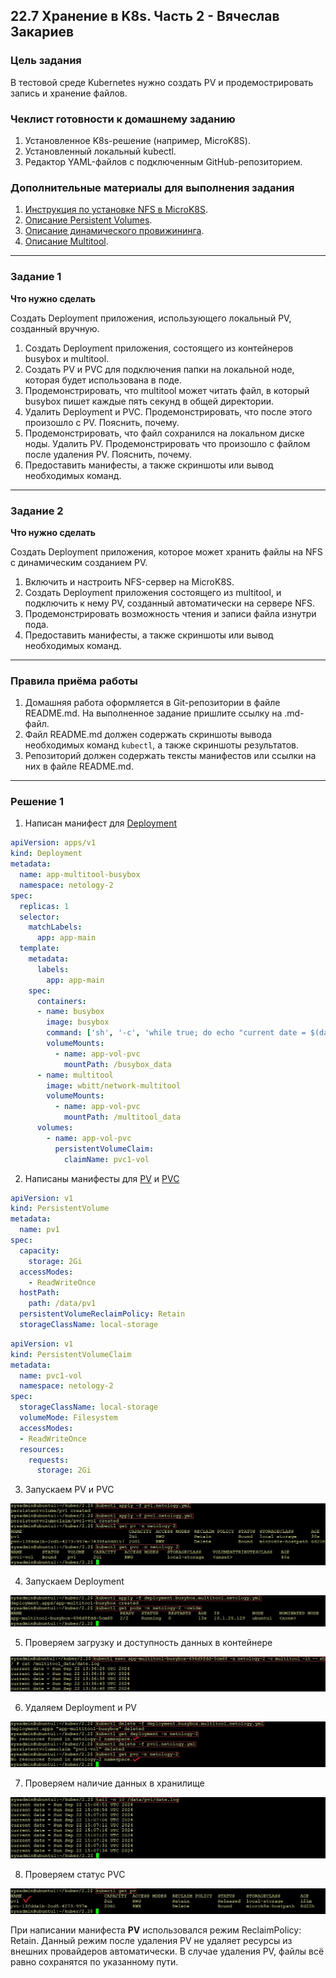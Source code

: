 ## 22.7 Хранение в K8s. Часть 2 - Вячеслав Закариев

### Цель задания

В тестовой среде Kubernetes нужно создать PV и продемострировать запись и хранение файлов.

### Чеклист готовности к домашнему заданию

1. Установленное K8s-решение (например, MicroK8S).
2. Установленный локальный kubectl.
3. Редактор YAML-файлов с подключенным GitHub-репозиторием.

### Дополнительные материалы для выполнения задания

1. [Инструкция по установке NFS в MicroK8S](https://microk8s.io/docs/nfs). 
2. [Описание Persistent Volumes](https://kubernetes.io/docs/concepts/storage/persistent-volumes/). 
3. [Описание динамического провижининга](https://kubernetes.io/docs/concepts/storage/dynamic-provisioning/). 
4. [Описание Multitool](https://github.com/wbitt/Network-MultiTool).

---

### Задание 1

**Что нужно сделать**

Создать Deployment приложения, использующего локальный PV, созданный вручную.

1. Создать Deployment приложения, состоящего из контейнеров busybox и multitool.
2. Создать PV и PVC для подключения папки на локальной ноде, которая будет использована в поде.
3. Продемонстрировать, что multitool может читать файл, в который busybox пишет каждые пять секунд в общей директории. 
4. Удалить Deployment и PVC. Продемонстрировать, что после этого произошло с PV. Пояснить, почему.
5. Продемонстрировать, что файл сохранился на локальном диске ноды. Удалить PV.  Продемонстрировать что произошло с файлом после удаления PV. Пояснить, почему.
5. Предоставить манифесты, а также скриншоты или вывод необходимых команд.

---

### Задание 2

**Что нужно сделать**

Создать Deployment приложения, которое может хранить файлы на NFS с динамическим созданием PV.

1. Включить и настроить NFS-сервер на MicroK8S.
2. Создать Deployment приложения состоящего из multitool, и подключить к нему PV, созданный автоматически на сервере NFS.
3. Продемонстрировать возможность чтения и записи файла изнутри пода. 
4. Предоставить манифесты, а также скриншоты или вывод необходимых команд.

---

### Правила приёма работы

1. Домашняя работа оформляется в Git-репозитории в файле README.md. На выполненное задание пришлите ссылку на .md-файл.
2. Файл README.md должен содержать скриншоты вывода необходимых команд `kubectl`, а также скриншоты результатов.
3. Репозиторий должен содержать тексты манифестов или ссылки на них в файле README.md.

---

### Решение 1

1. Написан манифест для [Deployment](https://github.com/SlavaZakariev/netology-kuber/blob/main/2.2/yaml/deployment.busybox.multitool.netology.yml)

```yaml
apiVersion: apps/v1
kind: Deployment
metadata:
  name: app-multitool-busybox
  namespace: netology-2
spec:
  replicas: 1
  selector:
    matchLabels:
      app: app-main
  template:
    metadata:
      labels:
        app: app-main
    spec:
      containers:
      - name: busybox
        image: busybox
        command: ['sh', '-c', 'while true; do echo "current date = $(date)" >> /busybox_data/date.log; sleep 5; done']
        volumeMounts:
          - name: app-vol-pvc
            mountPath: /busybox_data
      - name: multitool
        image: wbitt/network-multitool
        volumeMounts:
          - name: app-vol-pvc
            mountPath: /multitool_data
      volumes:
        - name: app-vol-pvc
          persistentVolumeClaim:
            claimName: pvc1-vol
```
2. Написаны манифесты для [PV](https://github.com/SlavaZakariev/netology-kuber/blob/main/2.2/yaml/pv1.netology.yml) и [PVC](https://github.com/SlavaZakariev/netology-kuber/blob/main/2.2/yaml/pvc1.netology.yml)

```yaml
apiVersion: v1
kind: PersistentVolume
metadata:
  name: pv1
spec:
  capacity:
    storage: 2Gi
  accessModes:
    - ReadWriteOnce
  hostPath:
    path: /data/pv1
  persistentVolumeReclaimPolicy: Retain
  storageClassName: local-storage

```
```yaml
apiVersion: v1
kind: PersistentVolumeClaim
metadata:
  name: pvc1-vol
  namespace: netology-2
spec:
  storageClassName: local-storage
  volumeMode: Filesystem
  accessModes:
  - ReadWriteOnce
  resources:
    requests:
      storage: 2Gi

```

3. Запускаем PV и PVC

![pv-pvc](https://github.com/SlavaZakariev/netology-kuber/blob/f841399913e53d9a00c9232835e661636e83433f/2.2/resources/kub_2-7_1.1.jpg)

4. Запускаем Deployment

![dep](https://github.com/SlavaZakariev/netology-kuber/blob/f841399913e53d9a00c9232835e661636e83433f/2.2/resources/kub_2-7_1.2.jpg)

5. Проверяем загрузку и доступность данных в контейнере

![data](https://github.com/SlavaZakariev/netology-kuber/blob/f841399913e53d9a00c9232835e661636e83433f/2.2/resources/kub_2-7_1.3.jpg)

6. Удаляем Deployment и PV

![del](https://github.com/SlavaZakariev/netology-kuber/blob/f841399913e53d9a00c9232835e661636e83433f/2.2/resources/kub_2-7_1.4.jpg)

7. Проверяем наличие данных в хранилище

![data](https://github.com/SlavaZakariev/netology-kuber/blob/f841399913e53d9a00c9232835e661636e83433f/2.2/resources/kub_2-7_1.5.jpg)

8. Проверяем статус PVC

![PVC](https://github.com/SlavaZakariev/netology-kuber/blob/f841399913e53d9a00c9232835e661636e83433f/2.2/resources/kub_2-7_1.6.jpg)

При написании манифеста **PV** использовался режим ReclaimPolicy: Retain. Данный режим после удаления PV не удаляет ресурсы из внешних провайдеров автоматически. В случае удаления PV, файлы всё равно сохранятся по указанному пути.
